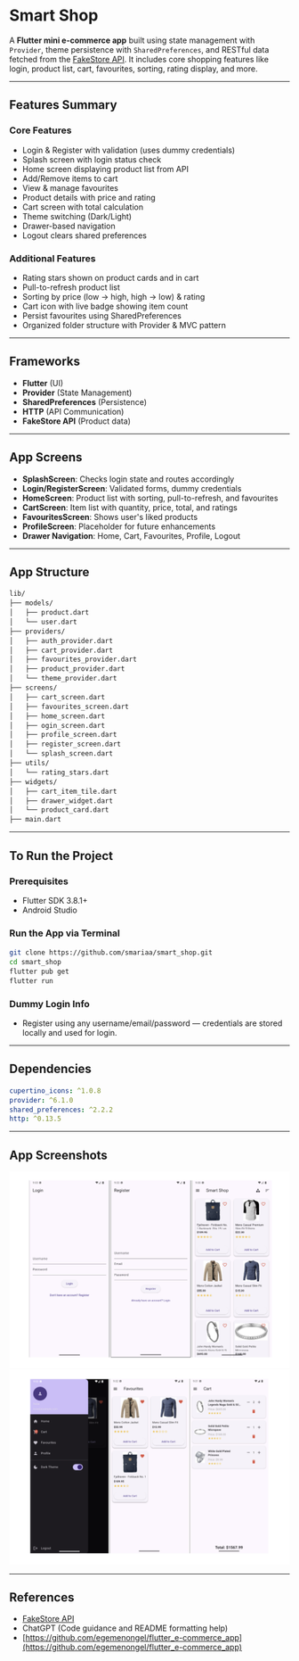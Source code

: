 # Smart Shop

A **Flutter mini e-commerce app** built using state management with `Provider`, theme persistence with `SharedPreferences`, and RESTful data fetched from the [FakeStore API](https://fakestoreapi.com). It includes core shopping features like login, product list, cart, favourites, sorting, rating display, and more.

---

## Features Summary

### Core Features 

* Login & Register with validation (uses dummy credentials)
* Splash screen with login status check
* Home screen displaying product list from API
* Add/Remove items to cart
* View & manage favourites
* Product details with price and rating
* Cart screen with total calculation
* Theme switching (Dark/Light)
* Drawer-based navigation
* Logout clears shared preferences

### Additional Features

* Rating stars shown on product cards and in cart
* Pull-to-refresh product list
* Sorting by price (low → high, high → low) & rating
* Cart icon with live badge showing item count
* Persist favourites using SharedPreferences
* Organized folder structure with Provider & MVC pattern

---

## Frameworks

* **Flutter** (UI)
* **Provider** (State Management)
* **SharedPreferences** (Persistence)
* **HTTP** (API Communication)
* **FakeStore API** (Product data)

---

## App Screens

* **SplashScreen**: Checks login state and routes accordingly
* **Login/RegisterScreen**: Validated forms, dummy credentials
* **HomeScreen**: Product list with sorting, pull-to-refresh, and favourites
* **CartScreen**: Item list with quantity, price, total, and ratings
* **FavouritesScreen**: Shows user's liked products
* **ProfileScreen**: Placeholder for future enhancements
* **Drawer Navigation**: Home, Cart, Favourites, Profile, Logout

---

## App Structure

```bash
lib/
├── models/
│   ├── product.dart
│   └── user.dart
├── providers/
│   ├── auth_provider.dart
│   ├── cart_provider.dart
│   ├── favourites_provider.dart
│   ├── product_provider.dart
│   └── theme_provider.dart
├── screens/
│   ├── cart_screen.dart
│   ├── favourites_screen.dart
│   ├── home_screen.dart
│   ├── ogin_screen.dart
│   ├── profile_screen.dart
│   ├── register_screen.dart
│   └── splash_screen.dart
├── utils/
│   └── rating_stars.dart
├── widgets/
│   ├── cart_item_tile.dart
│   ├── drawer_widget.dart
│   └── product_card.dart
├── main.dart
```

---

## To Run the Project

### Prerequisites

* Flutter SDK 3.8.1+
* Android Studio

### Run the App via Terminal

```bash
git clone https://github.com/smariaa/smart_shop.git
cd smart_shop
flutter pub get
flutter run
```

### Dummy Login Info

* Register using any username/email/password — credentials are stored locally and used for login.

---

## Dependencies

```yaml
cupertino_icons: ^1.0.8
provider: ^6.1.0
shared_preferences: ^2.2.2
http: ^0.13.5
```

---

## App Screenshots

![](screenshots/1.png)
![](screenshots/2.png)

---

## References

* [FakeStore API](https://fakestoreapi.com)
* ChatGPT (Code guidance and README formatting help)
* [https://github.com/egemenongel/flutter_e-commerce_app](https://github.com/egemenongel/flutter_e-commerce_app)
